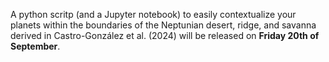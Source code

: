 A python scritp (and a Jupyter notebook) to easily contextualize your planets within the boundaries of the Neptunian desert, ridge, and savanna derived in Castro-González et al. (2024) will be released on **Friday 20th of September**. 
